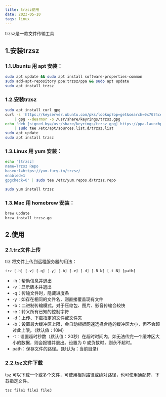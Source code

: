 ```yaml
---
title: trzsz使用
date: 2023-05-10
tags: linux
---
```


trzsz是一款文件传输工具
## 1.安装trzsz
### 1.1.Ubuntu 用 apt 安装：
```bash
sudo apt update && sudo apt install software-properties-common
sudo add-apt-repository ppa:trzsz/ppa && sudo apt update
sudo apt install trzsz
```
### 1.2.安装trzsz
```bash
sudo apt install curl gpg
curl -s 'https://keyserver.ubuntu.com/pks/lookup?op=get&search=0x7074ce75da7cc691c1ae1a7c7e51d1ad956055ca' \
    | gpg --dearmor -o /usr/share/keyrings/trzsz.gpg
echo 'deb [signed-by=/usr/share/keyrings/trzsz.gpg] https://ppa.launchpadcontent.net/trzsz/ppa/ubuntu jammy main' \
    | sudo tee /etc/apt/sources.list.d/trzsz.list
sudo apt update
sudo apt install trzsz
```
### 1.3.Linux 用 yum 安装：
```bash
echo '[trzsz]
name=Trzsz Repo
baseurl=https://yum.fury.io/trzsz/
enabled=1
gpgcheck=0' | sudo tee /etc/yum.repos.d/trzsz.repo

sudo yum install trzsz
```
### 1.3.Mac 用 homebrew 安装：
```bash
brew update
brew install trzsz-go
```
## 2.使用
### 2.1.trz文件上传
trz 将文件上传到远程服务器的用法：
```
trz [-h] [-v] [-q] [-y] [-b] [-e] [-d] [-B N] [-t N] [path]
```
- -h：帮助信息并退出
- -v：显示版本并退出
- -q：传输文件时，隐藏进度条
- -y：如存在相同的文件名，则直接覆盖现有文件
- -b：二进制传输模式，对于压缩包、图片、影音传输会较快
- -e：转义所有已知的控制字符
- -d：上传、下载指定的文件或文件夹
- -b：设置最大缓冲区上限，会自动根据网速选择合适的缓冲区大小，但不会超过此上限。（默认值：10M）
- -t：设置超时秒数（默认值：20秒）在超时时间内，如无法传完一个缓冲区大小的数据，则会报错并退出。设置为 0 或负数时，则永不超时。
- path：保存文件的路径。(默认为：当前目录)
### 2.2.tsz文件下载
tsz 可以下载一个或多个文件，可使用相对路径或绝对路径，也可使用通配符，下载指定文件。
```
tsz file1 file2 file3
```